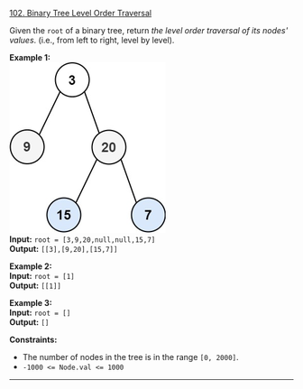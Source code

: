 [102. Binary Tree Level Order Traversal](https://leetcode.com/problems/binary-tree-level-order-traversal/)

Given the `root` of a binary tree, return _the level order traversal of its nodes' values_. (i.e., from left to right, level by level).

**Example 1:**  
![](!assets/attachments/Pasted%20image%2020240227113852.png)  
**Input:** `root = [3,9,20,null,null,15,7]`  
**Output:** `[[3],[9,20],[15,7]]`  

**Example 2:**  
**Input:** `root = [1]`  
**Output:** `[[1]]`  

**Example 3:**  
**Input:** `root = []`  
**Output:** `[]`  

**Constraints:**
- The number of nodes in the tree is in the range `[0, 2000]`.
- `-1000 <= Node.val <= 1000`

---


